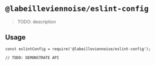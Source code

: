 # `@labeilleviennoise/eslint-config`

> TODO: description

## Usage

```
const eslintConfig = require('@labeilleviennoise/eslint-config');

// TODO: DEMONSTRATE API
```
